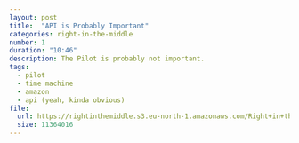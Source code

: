 ```yaml
---
layout: post
title:  "API is Probably Important"
categories: right-in-the-middle
number: 1
duration: "10:46"
description: The Pilot is probably not important.
tags:
  - pilot
  - time machine
  - amazon
  - api (yeah, kinda obvious)
file:
  url: https://rightinthemiddle.s3.eu-north-1.amazonaws.com/Right+in+the+Middle+-+001+-+API+is+Probably+Important.mp3
  size: 11364016
---
```

